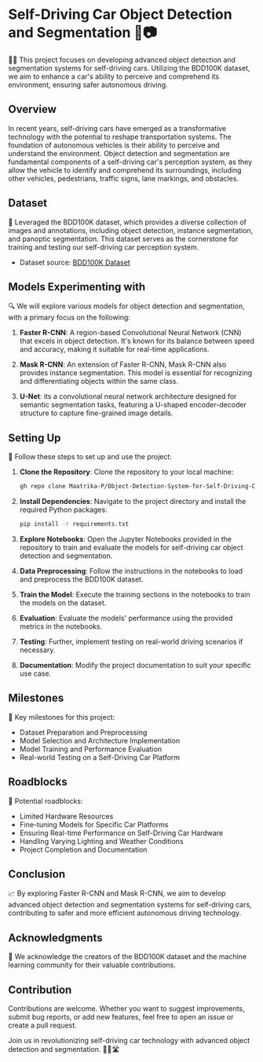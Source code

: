 # Self-Driving Car Object Detection and Segmentation 🚗📷

🚗💡 This project focuses on developing advanced object detection and segmentation systems for self-driving cars. Utilizing the BDD100K dataset, we aim to enhance a car's ability to perceive and comprehend its environment, ensuring safer autonomous driving.

## Overview

In recent years, self-driving cars have emerged as a transformative technology with the potential to reshape transportation systems. The foundation of autonomous vehicles is their ability to perceive and understand the environment. Object detection and segmentation are fundamental components of a self-driving car's perception system, as they allow the vehicle to identify and comprehend its surroundings, including other vehicles, pedestrians, traffic signs, lane markings, and obstacles.

## Dataset

📂 Leveraged the BDD100K dataset, which provides a diverse collection of images and annotations, including object detection, instance segmentation, and panoptic segmentation. This dataset serves as the cornerstone for training and testing our self-driving car perception system.

- Dataset source: [BDD100K Dataset](https://bdd-data.berkeley.edu/)

## Models Experimenting with 

🔍 We will explore various models for object detection and segmentation, with a primary focus on the following:

1. **Faster R-CNN**: A region-based Convolutional Neural Network (CNN) that excels in object detection. It's known for its balance between speed and accuracy, making it suitable for real-time applications.

2. **Mask R-CNN**: An extension of Faster R-CNN, Mask R-CNN also provides instance segmentation. This model is essential for recognizing and differentiating objects within the same class.

3. **U-Net**: its a convolutional neural network architecture designed for semantic segmentation tasks, featuring a U-shaped encoder-decoder structure to capture fine-grained image details.

## Setting Up

🚀 Follow these steps to set up and use the project:

1. **Clone the Repository**: Clone the repository to your local machine:

   ```bash
   gh repo clone Maatrika-P/Object-Detection-System-for-Self-Driving-Cars
   
2. **Install Dependencies**: Navigate to the project directory and install the required Python packages:
   
   ```bash
   pip install -r requirements.txt

3. **Explore Notebooks**: Open the Jupyter Notebooks provided in the repository to train and evaluate the models for self-driving car object detection and segmentation.

4. **Data Preprocessing**: Follow the instructions in the notebooks to load and preprocess the BDD100K dataset.

5. **Train the Model**: Execute the training sections in the notebooks to train the models on the dataset.

6. **Evaluation**: Evaluate the models' performance using the provided metrics in the notebooks.

7. **Testing**: Further, implement testing on real-world driving scenarios if necessary.

8. **Documentation**: Modify the project documentation to suit your specific use case.

## Milestones

🎯 Key milestones for this project:

- Dataset Preparation and Preprocessing
- Model Selection and Architecture Implementation
- Model Training and Performance Evaluation
- Real-world Testing on a Self-Driving Car Platform

## Roadblocks
🚧 Potential roadblocks:

- Limited Hardware Resources
- Fine-tuning Models for Specific Car Platforms
- Ensuring Real-time Performance on Self-Driving Car Hardware
- Handling Varying Lighting and Weather Conditions
- Project Completion and Documentation

## Conclusion
📈 By exploring Faster R-CNN and Mask R-CNN, we aim to develop advanced object detection and segmentation systems for self-driving cars, contributing to safer and more efficient autonomous driving technology.

## Acknowledgments
🙏 We acknowledge the creators of the BDD100K dataset and the machine learning community for their valuable contributions.


## Contribution
Contributions are welcome. Whether you want to suggest improvements, submit bug reports, or add new features, feel free to open an issue or create a pull request.

Join us in revolutionizing self-driving car technology with advanced object detection and segmentation. 🚗🤖🛣️
